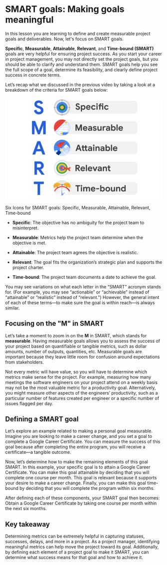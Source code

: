 # SMART goals: Making goals meaningful
In this lesson you are learning to define and create measurable project goals and deliverables. Now, let's focus on SMART goals.

**Specific**, **Measurable**, **Attainable**, **Relevant**, and **Time-bound (SMART)** goals are very helpful for ensuring project success. As you start your career in project management, you may not directly set the project goals, but you should be able to clarify and understand them. SMART goals help you see the full scope of a goal, determine its feasibility, and clearly define project success in concrete terms. 

Let’s recap what we discussed in the previous video by taking a look at a breakdown of the criteria for SMART goals below: 

![SMART](https://github.com/Sra1995/Project_Management_Google/blob/main/SMART.png?raw=true)

Six Icons for SMART goals: Specific, Measurable, Attainable, Relevant, Time-bound

* **Specific**: The objective has no ambiguity for the project team to misinterpret. 

* **Measurable**: Metrics help the project team determine when the objective is met.

* **Attainable**: The project team agrees the objective is realistic.

* **Relevant**: The goal fits the organization’s strategic plan and supports the project charter.

* **Time-bound**: The project team documents a date to achieve the goal.

You may see variations on what each letter in the “SMART” acronym stands for. (For example, you may see “actionable” or “achievable” instead of “attainable” or “realistic” instead of “relevant.”) However, the general intent of each of these terms—to make sure the goal is within reach—is always similar.

## Focusing on the "M" in SMART
Let’s take a moment to zoom in on the **M** in SMART, which stands for **measurable**. Having measurable goals allows you to assess the success of your project based on quantifiable or tangible metrics, such as dollar amounts, number of outputs, quantities, etc. Measurable goals are important because they leave little room for confusion around expectations from stakeholders. 

Not every metric will have value, so you will have to determine which metrics make sense for the project. For example, measuring how many meetings the software engineers on your project attend on a weekly basis may not be the most valuable metric for a productivity goal. Alternatively, you might measure other aspects of the engineers’ productivity, such as a particular number of features created per engineer or a specific number of issues flagged per day.

## Defining a SMART goal
Let’s explore an example related to making a personal goal measurable. Imagine you are looking to make a career change, and you set a goal to complete a Google Career Certificate. You can measure the success of this goal because after completing the entire program, you will receive a certificate—a tangible outcome.

Now, let’s determine how to make the remaining elements of this goal SMART. In this example, your specific goal is to attain a Google Career Certificate. You can make this goal attainable by deciding that you will complete one course per month. This goal is relevant because it supports your desire to make a career change. Finally, you can make this goal time-bound by deciding that you will complete the program within six months.

After defining each of these components, your SMART goal then becomes: Obtain a Google Career Certificate by taking one course per month within the next six months.

## Key takeaway
Determining metrics can be extremely helpful in capturing statuses, successes, delays, and more in a project. As a project manager, identifying meaningful metrics can help move the project toward its goal. Additionally, by defining each element of a project goal to make it SMART, you can determine what success means for that goal and how to achieve it. 
